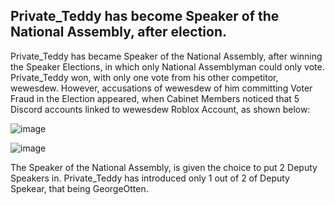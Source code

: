 ## Private_Teddy has become Speaker of the National Assembly, after election. 

Private_Teddy has became Speaker of the National Assembly, after winning the Speaker Elections, in which only National Assemblyman could only vote. Private_Teddy won, with only one vote from his other competitor, wewesdew. However, accusations of wewesdew of him committing Voter Fraud in the Election appeared, when Cabinet Members noticed that 5 Discord accounts linked to wewesdew Roblox Account, as shown below:

![image](https://user-images.githubusercontent.com/119078441/212560953-b61c7ced-95d0-45b7-a8da-e74c8a5bfb57.png)


![image](https://user-images.githubusercontent.com/119078441/212560961-8d7b0ea0-9239-4dbd-9e51-b2da21fc6e42.png)

The Speaker of the National Assembly, is given the choice to put 2 Deputy Speakers in. Private_Teddy has introduced only 1 out of 2 of Deputy Spekear, that being GeorgeOtten.

